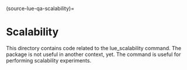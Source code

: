 (source-lue-qa-scalability)=

# Scalability

This directory contains code related to the lue_scalability command. The package is not useful in another
context, yet. The command is useful for performing scalability experiments.
